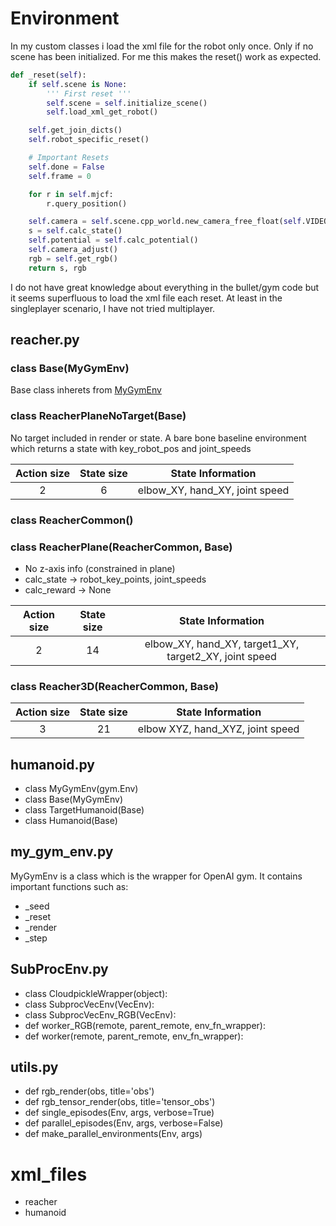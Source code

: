 # Environment

In my custom classes i load the xml file for the robot only once. Only if no
scene has been initialized. For me this makes the reset() work as expected.

```python
def _reset(self):
	if self.scene is None:
		''' First reset '''
		self.scene = self.initialize_scene()
		self.load_xml_get_robot()

	self.get_join_dicts()
	self.robot_specific_reset()

	# Important Resets
	self.done = False
	self.frame = 0

	for r in self.mjcf:
		r.query_position()

	self.camera = self.scene.cpp_world.new_camera_free_float(self.VIDEO_W, self.VIDEO_H, "video_camera")
	s = self.calc_state()
	self.potential = self.calc_potential()
	self.camera_adjust()
	rgb = self.get_rgb()
	return s, rgb
```

I do not have great knowledge about everything in the bullet/gym code but it
seems superfluous to load the xml file each reset. At least in the singleplayer
scenario, I have not tried multiplayer.

## reacher.py

### class Base(MyGymEnv)
Base class inherets from [MyGymEnv](environments/my_gym_env.py)

### class ReacherPlaneNoTarget(Base) 
No target included in render or state. A bare bone baseline environment which
returns a state with key_robot_pos and joint_speeds

| Action size | State size | State Information |
|:-----------:|:--------:|:-------:|
| 2						| 6			| elbow_XY, hand_XY, joint speed |


### class ReacherCommon()

### class ReacherPlane(ReacherCommon, Base)
* No z-axis info (constrained in plane)
* calc_state  -> robot_key_points, joint_speeds
* calc_reward -> None

| Action size | State size | State Information |
|:-----------:|:--------:|:-------:|
| 2						| 14			| elbow_XY, hand_XY, target1_XY, target2_XY, joint speed |


### class Reacher3D(ReacherCommon, Base)

| Action size | State size | State Information |
|:-----------:|:--------:|:-------:|
| 3						| 21			| elbow XYZ, hand_XYZ, joint speed |

## humanoid.py
* class MyGymEnv(gym.Env)
* class Base(MyGymEnv)
* class TargetHumanoid(Base)
* class Humanoid(Base)

## my_gym_env.py
MyGymEnv is a class which is the wrapper for OpenAI gym. It contains important
functions such as:
* _seed
* _reset
* _render
* _step

        
## SubProcEnv.py

* class CloudpickleWrapper(object):
* class SubprocVecEnv(VecEnv):
* class SubprocVecEnv_RGB(VecEnv):
* def worker_RGB(remote, parent_remote, env_fn_wrapper):
* def worker(remote, parent_remote, env_fn_wrapper):

## utils.py
* def rgb_render(obs, title='obs')
* def rgb_tensor_render(obs, title='tensor_obs')
* def single_episodes(Env, args, verbose=True)
* def parallel_episodes(Env, args, verbose=False)
* def make_parallel_environments(Env, args)


# xml_files
* reacher
* humanoid


